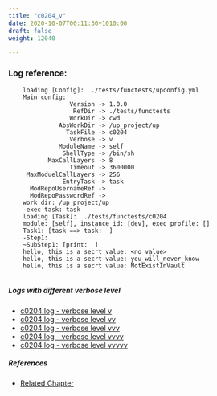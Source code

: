 ```yaml
---
title: "c0204_v"
date: 2020-10-07T00:11:36+1010:00
draft: false
weight: 12040

---
```


### Log reference: <no value>

```
    loading [Config]:  ./tests/functests/upconfig.yml
    Main config:
                 Version -> 1.0.0
                  RefDir -> ./tests/functests
                 WorkDir -> cwd
              AbsWorkDir -> /up_project/up
                TaskFile -> c0204
                 Verbose -> v
              ModuleName -> self
               ShellType -> /bin/sh
           MaxCallLayers -> 8
                 Timeout -> 3600000
     MaxModuelCallLayers -> 256
               EntryTask -> task
      ModRepoUsernameRef -> 
      ModRepoPasswordRef -> 
    work dir: /up_project/up
    -exec task: task
    loading [Task]:  ./tests/functests/c0204
    module: [self], instance id: [dev], exec profile: []
    Task1: [task ==> task:  ]
    -Step1:
    ~SubStep1: [print:  ]
    hello, this is a secrt value: <no value>
    hello, this is a secrt value: you_will_never_know
    hello, this is a secrt value: NotExistInVault
    
```

##### Logs with different verbose level
* [c0204 log - verbose level v](../../logs/c0204_v)
* [c0204 log - verbose level vv](../../logs/c0204_vv)
* [c0204 log - verbose level vvv](../../logs/c0204_vvv)
* [c0204 log - verbose level vvvv](../../logs/c0204_vvvv)
* [c0204 log - verbose level vvvvv](../../logs/c0204_vvvvv)

##### References
* [Related Chapter](../../security/c0204)

